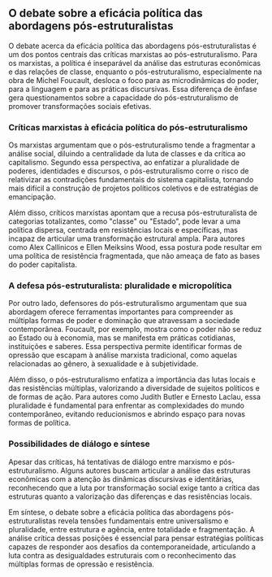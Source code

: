 
## O debate sobre a eficácia política das abordagens pós-estruturalistas

O debate acerca da eficácia política das abordagens pós-estruturalistas é um dos pontos centrais das críticas marxistas ao pós-estruturalismo. Para os marxistas, a política é inseparável da análise das estruturas econômicas e das relações de classe, enquanto o pós-estruturalismo, especialmente na obra de Michel Foucault, desloca o foco para as microdinâmicas do poder, para a linguagem e para as práticas discursivas. Essa diferença de ênfase gera questionamentos sobre a capacidade do pós-estruturalismo de promover transformações sociais efetivas.

### Críticas marxistas à eficácia política do pós-estruturalismo

Os marxistas argumentam que o pós-estruturalismo tende a fragmentar a análise social, diluindo a centralidade da luta de classes e da crítica ao capitalismo. Segundo essa perspectiva, ao enfatizar a pluralidade de poderes, identidades e discursos, o pós-estruturalismo corre o risco de relativizar as contradições fundamentais do sistema capitalista, tornando mais difícil a construção de projetos políticos coletivos e de estratégias de emancipação.

Além disso, críticos marxistas apontam que a recusa pós-estruturalista de categorias totalizantes, como "classe" ou "Estado", pode levar a uma política dispersa, centrada em resistências locais e específicas, mas incapaz de articular uma transformação estrutural ampla. Para autores como Alex Callinicos e Ellen Meiksins Wood, essa postura pode resultar em uma política de resistência fragmentada, que não ameaça de fato as bases do poder capitalista.

### A defesa pós-estruturalista: pluralidade e micropolítica

Por outro lado, defensores do pós-estruturalismo argumentam que sua abordagem oferece ferramentas importantes para compreender as múltiplas formas de poder e dominação que atravessam a sociedade contemporânea. Foucault, por exemplo, mostra como o poder não se reduz ao Estado ou à economia, mas se manifesta em práticas cotidianas, instituições e saberes. Essa perspectiva permite identificar formas de opressão que escapam à análise marxista tradicional, como aquelas relacionadas ao gênero, à sexualidade e à subjetividade.

Além disso, o pós-estruturalismo enfatiza a importância das lutas locais e das resistências múltiplas, valorizando a diversidade de sujeitos políticos e de formas de ação. Para autores como Judith Butler e Ernesto Laclau, essa pluralidade é fundamental para enfrentar as complexidades do mundo contemporâneo, evitando reducionismos e abrindo espaço para novas formas de política.

### Possibilidades de diálogo e síntese

Apesar das críticas, há tentativas de diálogo entre marxismo e pós-estruturalismo. Alguns autores buscam articular a análise das estruturas econômicas com a atenção às dinâmicas discursivas e identitárias, reconhecendo que a luta por transformação social exige tanto a crítica das estruturas quanto a valorização das diferenças e das resistências locais.

Em síntese, o debate sobre a eficácia política das abordagens pós-estruturalistas revela tensões fundamentais entre universalismo e pluralidade, entre estrutura e agência, entre totalidade e fragmentação. A análise crítica dessas posições é essencial para pensar estratégias políticas capazes de responder aos desafios da contemporaneidade, articulando a luta contra as desigualdades estruturais com o reconhecimento das múltiplas formas de opressão e resistência.
```
